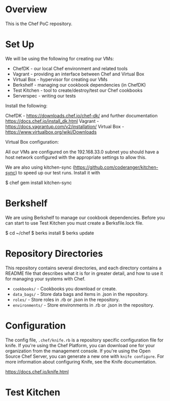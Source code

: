 Overview
========

This is the Chef PoC repository.

Set Up
======

We will be using the following for creating our VMs:

* ChefDK - our local Chef environment and related tools
* Vagrant - providing an interface between Chef and Virtual Box
* Virtual Box - hypervisor for creating our VMs  
* Berkshelf - managing our cookbook dependencies (in ChefDK)
* Test Kitchen - tool to create/destroy/test our Chef cookbooks
* Serverspec - writing our tests

Install the following:

ChefDK - https://downloads.chef.io/chef-dk/ and further documentation https://docs.chef.io/install_dk.html
Vagrant - https://docs.vagrantup.com/v2/installation/
Virtual Box - https://www.virtualbox.org/wiki/Downloads

Virtual Box configuration:

All our VMs are configured on the 192.168.33.0 subnet you should have a host network configured with the appropriate settings to allow this.

We are also using kitchen-sync (https://github.com/coderanger/kitchen-sync) to speed up our test runs.  Install it with

  $ chef gem install kitchen-sync

Berkshelf
=========

We are using Berkshelf to manage our cookbook dependencies. Before you can start to use Test Kitchen you must create a Berksfile.lock file.

  $ cd ~/chef
  $ berks install
  $ berks update

Repository Directories
======================

This repository contains several directories, and each directory contains a README file that describes what it is for in greater detail, and how to use it for managing your systems with Chef.

* `cookbooks/` - Cookbooks you download or create.
* `data_bags/` - Store data bags and items in .json in the repository.
* `roles/` - Store roles in .rb or .json in the repository.
* `environments/` - Store environments in .rb or .json in the repository.

Configuration
=============

The config file, `.chef/knife.rb` is a repository specific configuration file for knife. If you're using the Chef Platform, you can download one for your organization from the management console. If you're using the Open Source Chef Server, you can generate a new one with `knife configure`. For more information about configuring Knife, see the Knife documentation.

https://docs.chef.io/knife.html

Test Kitchen
============
